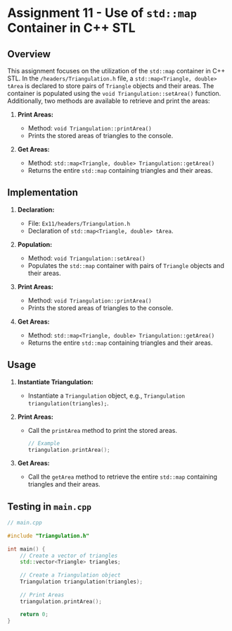 # Assignment 11 - Use of `std::map` Container in C++ STL
 
## Overview
 
This assignment focuses on the utilization of the `std::map` container in C++ STL. In the `/headers/Triangulation.h` file, a `std::map<Triangle, double> tArea` is declared to store pairs of `Triangle` objects and their areas. The container is populated using the `void Triangulation::setArea()` function. Additionally, two methods are available to retrieve and print the areas:
 
1. **Print Areas:**
   - Method: `void Triangulation::printArea()`
   - Prints the stored areas of triangles to the console.
 
2. **Get Areas:**
   - Method: `std::map<Triangle, double> Triangulation::getArea()`
   - Returns the entire `std::map` containing triangles and their areas.
 
## Implementation 
 
1. **Declaration:**
   - File: `Ex11/headers/Triangulation.h`
   - Declaration of `std::map<Triangle, double> tArea`.
 
2. **Population:**
   - Method: `void Triangulation::setArea()`
   - Populates the `std::map` container with pairs of `Triangle` objects and their areas.
 
3. **Print Areas:**
   - Method: `void Triangulation::printArea()`
   - Prints the stored areas of triangles to the console.
 
4. **Get Areas:**
   - Method: `std::map<Triangle, double> Triangulation::getArea()`
   - Returns the entire `std::map` containing triangles and their areas.
 
## Usage
 
1. **Instantiate Triangulation:**
   - Instantiate a `Triangulation` object, e.g., `Triangulation triangulation(triangles);`.
 
2. **Print Areas:**
   - Call the `printArea` method to print the stored areas.
     ```cpp
     // Example
     triangulation.printArea();
     ```
 
3. **Get Areas:**
   - Call the `getArea` method to retrieve the entire `std::map` containing triangles and their areas.
## Testing in `main.cpp`
 
```cpp
// main.cpp
 
#include "Triangulation.h"
 
int main() {
    // Create a vector of triangles
    std::vector<Triangle> triangles;
 
    // Create a Triangulation object
    Triangulation triangulation(triangles);
 
    // Print Areas
    triangulation.printArea();
 
    return 0;
}